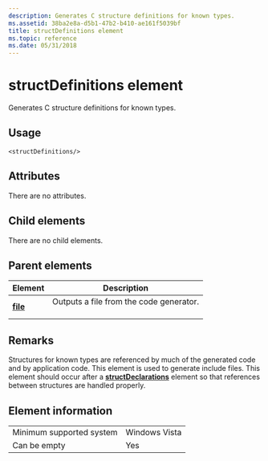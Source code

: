 ```yaml
---
description: Generates C structure definitions for known types.
ms.assetid: 38ba2e8a-d5b1-47b2-b410-ae161f5039bf
title: structDefinitions element
ms.topic: reference
ms.date: 05/31/2018
---
```


# structDefinitions element

Generates C structure definitions for known types.

## Usage

``` syntax
<structDefinitions/>
```

## Attributes

There are no attributes.

## Child elements

There are no child elements.

## Parent elements



| Element                         | Description                                                    |
|---------------------------------|----------------------------------------------------------------|
| [**file**](file.md)<br/> | Outputs a file from the code generator.<br/> <br/> |



## Remarks

Structures for known types are referenced by much of the generated code and by application code. This element is used to generate include files. This element should occur after a [**structDeclarations**](structdeclarations.md) element so that references between structures are handled properly.

## Element information



|                                     |               |
|-------------------------------------|---------------|
| Minimum supported system<br/> | Windows Vista |
| Can be empty                        | Yes           |



 

 





